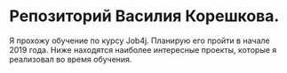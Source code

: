 # Репозиторий Василия Корешкова.
Я прохожу обучение по курсу Job4j. Планирую его пройти в начале 2019 года.
Ниже находятся наиболее интересные проекты, которые я реализовал во время обучения.